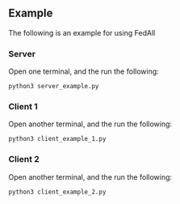 ## Example

The following is an example for using FedAll

### Server

Open one terminal, and the run the following:

```
python3 server_example.py

```
### Client 1

Open another terminal, and the run the following:

```
python3 client_example_1.py

```

### Client 2

Open another terminal, and the run the following:

```
python3 client_example_2.py

```